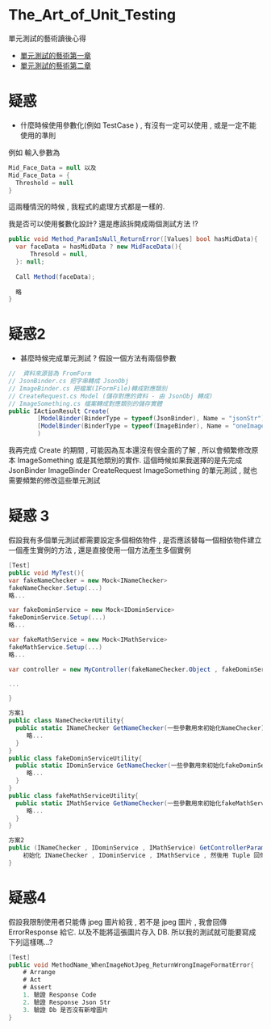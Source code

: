 # The_Art_of_Unit_Testing
單元測試的藝術讀後心得

- [單元測試的藝術第一章](https://hackmd.io/ioqU9RJIRzeGt-sedOV5aw?view)
- [單元測試的藝術第二章](https://hackmd.io/IXPCBdUAQMibiD3XbqHsvg?view)



# 疑惑
- 什麼時候使用參數化(例如 TestCase ) , 有沒有一定可以使用 , 或是一定不能使用的準則

例如 輸入參數為 
```C# 
Mid_Face_Data = null 以及
Mid_Face_Data = {
  Threshold = null
}
```
這兩種情況的時候 , 我程式的處理方式都是一樣的.

我是否可以使用餐數化設計?  還是應該拆開成兩個測試方法 !?
```C# 
public void Method_ParamIsNull_ReturnError([Values] bool hasMidData){
  var faceData = hasMidData ? new MidFaceData(){
      Thresold = null,
  }: null;  
  
  Call Method(faceData);
  
  略
}
```

# 疑惑2
- 甚麼時候完成單元測試 ?
假設一個方法有兩個參數
```C# 
//  資料來源皆為 FromForm
// JsonBinder.cs 把字串轉成 JsonObj
// ImageBinder.cs 把檔案(IFormFile)轉成對應類別
// CreateRequest.cs Model (儲存對應的資料 - 由 JsonObj 轉成)
// ImageSomething.cs 檔案轉成對應類別的儲存實體
public IActionResult Create(
        [ModelBinder(BinderType = typeof(JsonBinder), Name = "jsonStr")] CreateRequest createRequest,
        [ModelBinder(BinderType = typeof(ImageBinder), Name = "oneImage")] ImageSomething thumbnail
        )
```

我再完成 Create 的期間 , 可能因為亙本還沒有很全面的了解 , 所以會頻繁修改原本 ImageSomething 或是其他類別的實作.
這個時候如果我選擇的是先完成 JsonBinder ImageBinder CreateRequest ImageSomething 的單元測試 , 就也需要頻繁的修改這些單元測試

# 疑惑 3
假設我有多個單元測試都需要設定多個相依物件 , 是否應該替每一個相依物件建立一個產生實例的方法 , 還是直接使用一個方法產生多個實例
```C# 
[Test]
public void MyTest(){
var fakeNameChecker = new Mock<INameChecker>
fakeNameChecker.Setup(...)
略...

var fakeDominService = new Mock<IDominService>
fakeDominService.Setup(...)
略...

var fakeMathService = new Mock<IMathService>
fakeMathService.Setup(...)
略...

var controller = new MyController(fakeNameChecker.Object , fakeDominService.Object , fakeMathService.Object)

...

}
```
```C#
方案1
public class NameCheckerUtility{
  public static INameChecker GetNameChecker(一些參數用來初始化NameChecker){
     略...
  }
}
public class fakeDominServiceUtility{
  public static IDominService GetNameChecker(一些參數用來初始化fakeDominService){
     略...
  }
}
public class fakeMathServiceUtility{
  public static IMathService GetNameChecker(一些參數用來初始化fakeMathService){
     略...
  }
}
```
```C#
方案2
public (INameChecker , IDominService , IMathService) GetControllerParam(){
    初始化 INameChecker , IDominService , IMathService , 然後用 Tuple 回傳 
} 
```

# 疑惑4
假設我限制使用者只能傳 jpeg 圖片給我 , 若不是 jpeg 圖片 , 我會回傳 ErrorResponse 給它. 以及不能將這張圖片存入 DB.
所以我的測試就可能要寫成下列這樣嗎...?
```C#
[Test]
public void MethodName_WhenImageNotJpeg_ReturnWrongImageFormatError{
    # Arrange
    # Act
    # Assert
    1. 驗證 Response Code
    2. 驗證 Response Json Str
    3. 驗證 Db 是否沒有新增圖片
} 
```

